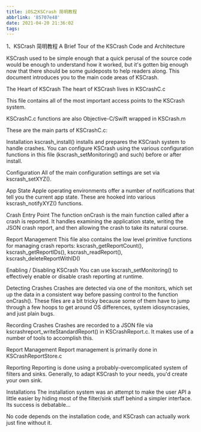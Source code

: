 ```yaml
---
title: iOS之KSCrash 简明教程
abbrlink: '85707e48'
date: 2021-04-20 21:36:02
tags:
---
```


1、KSCrash 简明教程
A Brief Tour of the KSCrash Code and Architecture

KSCrash used to be simple enough that a quick perusal of the source code would be enough to understand how it worked, but it's gotten big enough now that there should be some guideposts to help readers along. This document introduces you to the main code areas of KSCrash.

The Heart of KSCrash
The heart of KSCrash lives in KSCrashC.c

This file contains all of the most important access points to the KSCrash system.

KSCrashC.c functions are also Objective-C/Swift wrapped in KSCrash.m

These are the main parts of KSCrashC.c:

Installation
kscrash_install() installs and prepares the KSCrash system to handle crashes. You can configure KSCrash using the various configuration functions in this file (kscrash_setMonitoring() and such) before or after install.

Configuration
All of the main configuration settings are set via kscrash_setXYZ().

App State
Apple operating environments offer a number of notifications that tell you the current app state. These are hooked into various kscrash_notifyXYZ() functions.

Crash Entry Point
The function onCrash is the main function called after a crash is reported. It handles examining the application state, writing the JSON crash report, and then allowing the crash to take its natural course.

Report Management
This file also contains the low level primitive functions for managing crash reports: kscrash_getReportCount(), kscrash_getReportIDs(), kscrash_readReport(), kscrash_deleteReportWithID()

Enabling / Disabling KSCrash
You can use kscrash_setMonitoring() to effectively enable or disable crash reporting at runtime.

Detecting Crashes
Crashes are detected via one of the monitors, which set up the data in a consistent way before passing control to the function onCrash(). These files are a bit tricky because some of them have to jump through a few hoops to get around OS differences, system idiosyncrasies, and just plain bugs.

Recording Crashes
Crashes are recorded to a JSON file via kscrashreport_writeStandardReport() in KSCrashReport.c. It makes use of a number of tools to accomplish this.

Report Management
Report management is primarily done in KSCrashReportStore.c

Reporting
Reporting is done using a probably-overcomplicated system of filters and sinks. Generally, to adapt KSCrash to your needs, you'd create your own sink.

Installations
The installation system was an attempt to make the user API a little easier by hiding most of the filter/sink stuff behind a simpler interface. Its success is debatable...

No code depends on the installation code, and KSCrash can actually work just fine without it.
